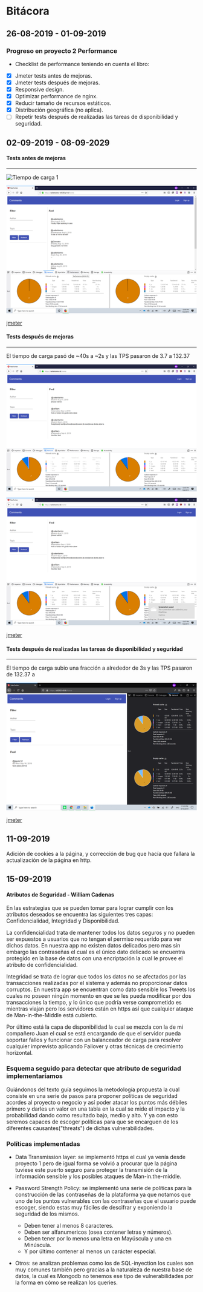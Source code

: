 # Bitácora

## 26-08-2019 - 01-09-2019
### Progreso en proyecto 2 Performance
* Checklist de performance teniendo en cuenta el libro:
- [x] Jmeter tests antes de mejoras.
- [x] Jmeter tests después de mejoras.
- [x] Responsive design.
- [x] Optimizar performance de nginx.
- [x] Reducir tamaño de recursos estáticos.
- [x] Distribución geográfica (no aplica).
- [ ] Repetir tests después de realizadas las tareas de disponibilidad y seguridad.

## 02-09-2019 - 08-09-2029
#### Tests antes de mejoras
---
![Tiempo de carga 1](performance/load_time/before1/png)

![Tiempo de carga 2](performance/load_time/before2.png)

[jmeter](performance/jmeter/before_1024)

#### Tests después de mejoras
---
El tiempo de carga pasó de ~40s a ~2s y las TPS pasaron de 3.7 a 132.37

![Tiempo de carga 1](performance/load_time/after1.png)

![Tiempo de carga 2](performance/load_time/after2.png)

[jmeter](performance/jmeter/after_1024)

#### Tests después de realizadas las tareas de disponibilidad y seguridad
---
El tiempo de carga subio una fracción a alrededor de 3s y las TPS pasaron de 132.37 a 

![Tiempo de carga](performance/load_time/integrated.png)

[jmeter](performance/jmeter/integrated)

## 11-09-2019
Adición de cookies a la página, y corrección de bug que hacía que fallara la actualización de la página en http.

## 15-09-2019
#### Atributos de Seguridad - William Cadenas
En las estrategias que se pueden tomar para lograr cumplir con los atributos deseados se encuentra las siguientes tres capas: Confidencialidad, Integridad y Disponibilidad.

La confidencialidad trata de mantener todos los datos seguros y no pueden ser expuestos a usuarios que no tengan el permiso requerido para ver dichos datos. En nuestra app no existen datos delicados pero mas sin embargo las contraseñas el cual es el único dato delicado se encuentra protegido en la base de datos con una encriptación la cual le provee el atributo de confidencialidad.

Integridad se trata de lograr que todos los datos no se afectados por las transacciones realizadas por el sistema y además no proporcionar datos corruptos. En nuestra app se encuentran como dato sensible los Tweets los cuales no poseen ningún momento en que se les pueda modificar por dos transacciones la tiempo, y lo único que podría verse comprometido es mientras viajan pero los servidores están en https así que cualquier ataque de Man-in-the-Middle está cubierto.

Por último está la capa de disponibilidad la cual se mezcla con la de mi compañero Juan el cual se está encargando de que el servidor pueda soportar fallos y funcionar con un balanceador de carga para resolver cualquier imprevisto aplicando Failover y otras técnicas de crecimiento horizontal.


### Esquema seguido para detectar que atributo de seguridad implementaríamos

Guiándonos del texto guía seguimos la metodología propuesta la cual consiste en una serie de pasos para proponer políticas de seguridad acordes al proyecto o negocio y así poder atacar los puntos más débiles primero y darles un valor en una tabla en la cual se mide el impacto y la probabilidad dando como resultado bajo, medio y alto. Y ya con esto seremos capaces de escoger políticas para que se encarguen de los diferentes causantes("threats") de dichas vulnerabilidades.

### Políticas implementadas
* Data Transmission layer: se implementó https el cual ya venía desde proyecto 1 pero de igual forma se volvió a procurar que la página tuviese este puerto seguro para proteger la transmisión de la información sensible y los posibles ataques de Man-in.the-middle.

* Password Strength Policy: se implementó una serie de políticas para la construcción de las contraseñas de la plataforma ya que notamos que uno de los puntos vulnerables con las contraseñas que el usuario puede escoger, siendo estas muy fáciles de descifrar y exponiendo la seguridad de los mismos.
    * Deben tener al menos 8 caracteres.
    * Deben ser alfanumericos (osea contener letras y números).
    * Deben tener por lo menos una letra en Mayúscula y una en Minúscula.
    * Y por último contener al menos un carácter especial.

* Otros: se analizan problemas como los de SQL-inyection los cuales son muy comunes también pero gracias a la naturaleza de nuestra base de datos, la cual es Mongodb no tenemos ese tipo de vulnerabilidades por la forma en cómo se realizan los queries. 

